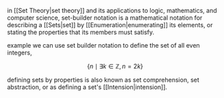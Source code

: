 in [[Set Theory|set theory]] and its applications to logic, mathematics, and computer science, set-builder notation is a mathematical notation for describing a [[Sets|set]] by [[Enumeration|enumerating]] its elements, or stating the properties that its members must satisfy.

example we can use set builder notation to define the set of all even integers,

$$
\{n\mid\exists k\in\mathbb{Z},n=2k\}
$$

defining sets by properties is also known as set comprehension, set abstraction, or as defining a set's [[Intension|intension]].